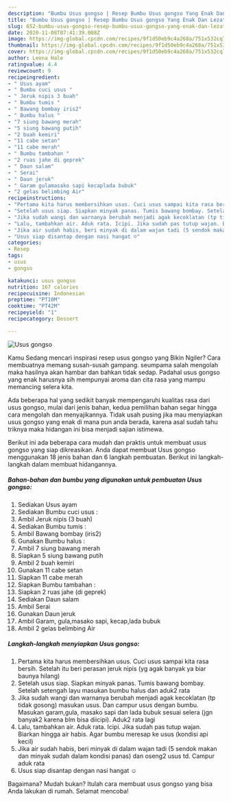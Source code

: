 ```yaml
---
description: "Bumbu Usus gongso | Resep Bumbu Usus gongso Yang Enak Dan Lezat"
title: "Bumbu Usus gongso | Resep Bumbu Usus gongso Yang Enak Dan Lezat"
slug: 652-bumbu-usus-gongso-resep-bumbu-usus-gongso-yang-enak-dan-lezat
date: 2020-11-08T07:41:39.008Z
image: https://img-global.cpcdn.com/recipes/9f1d50eb9c4a268a/751x532cq70/usus-gongso-foto-resep-utama.jpg
thumbnail: https://img-global.cpcdn.com/recipes/9f1d50eb9c4a268a/751x532cq70/usus-gongso-foto-resep-utama.jpg
cover: https://img-global.cpcdn.com/recipes/9f1d50eb9c4a268a/751x532cq70/usus-gongso-foto-resep-utama.jpg
author: Leona Hale
ratingvalue: 4.4
reviewcount: 9
recipeingredient:
- " Usus ayam"
- " Bumbu cuci usus "
- " Jeruk nipis 3 buah"
- " Bumbu tumis "
- " Bawang bombay iris2"
- " Bumbu halus "
- "7 siung bawang merah"
- "5 siung bawang putih"
- "2 buah kemiri"
- "11 cabe setan"
- "11 cabe merah"
- " Bumbu tambahan "
- "2 ruas jahe di geprek"
- " Daun salam"
- " Serai"
- " Daun jeruk"
- " Garam gulamasako sapi kecaplada bubuk"
- "2 gelas belimbing Air"
recipeinstructions:
- "Pertama kita harus membersihkan usus. Cuci usus sampai kita rasa bersih. Setelah itu beri perasan jeruk nipis (yg agak banyak ya biar baunya hilang)"
- "Setelah usus siap. Siapkan minyak panas. Tumis bawang bombay. Setelah setengah layu masukan bumbu halus dan aduk2 rata"
- "Jika sudah wangi dan warnanya berubah menjadi agak kecoklatan (tp tidak gosong) masukan usus. Dan campur usus dengan bumbu. Masukan garam,gula, masako sapi dan lada bubuk sesuai selera (jgn banyak2 karena blm bisa diicipi). Aduk2 rata lagi"
- "Lalu, tambahkan air. Aduk rata. Icipi. Jika sudah pas tutup wajan. Biarkan hingga air habis. Agar bumbu meresap ke usus (kondisi api kecil)"
- "Jika air sudah habis, beri minyak di dalam wajan tadi (5 sendok makan dan minyak sudah dalam kondisi panas) dan oseng2 usus td. Campur aduk rata"
- "Usus siap disantap dengan nasi hangat ☺"
categories:
- Resep
tags:
- usus
- gongso

katakunci: usus gongso 
nutrition: 167 calories
recipecuisine: Indonesian
preptime: "PT10M"
cooktime: "PT42M"
recipeyield: "1"
recipecategory: Dessert

---
```



![Usus gongso](https://img-global.cpcdn.com/recipes/9f1d50eb9c4a268a/751x532cq70/usus-gongso-foto-resep-utama.jpg)

Kamu Sedang mencari inspirasi resep usus gongso yang Bikin Ngiler? Cara membuatnya memang susah-susah gampang. seumpama salah mengolah maka hasilnya akan hambar dan bahkan tidak sedap. Padahal usus gongso yang enak harusnya sih mempunyai aroma dan cita rasa yang mampu memancing selera kita.



Ada beberapa hal yang sedikit banyak mempengaruhi kualitas rasa dari usus gongso, mulai dari jenis bahan, kedua pemilihan bahan segar hingga cara mengolah dan menyajikannya. Tidak usah pusing jika mau menyiapkan usus gongso yang enak di mana pun anda berada, karena asal sudah tahu triknya maka hidangan ini bisa menjadi sajian istimewa.


Berikut ini ada beberapa cara mudah dan praktis untuk membuat usus gongso yang siap dikreasikan. Anda dapat membuat Usus gongso menggunakan 18 jenis bahan dan 6 langkah pembuatan. Berikut ini langkah-langkah dalam membuat hidangannya.

<!--inarticleads1-->

##### Bahan-bahan dan bumbu yang digunakan untuk pembuatan Usus gongso:

1. Sediakan  Usus ayam
1. Sediakan  Bumbu cuci usus :
1. Ambil  Jeruk nipis (3 buah)
1. Sediakan  Bumbu tumis :
1. Ambil  Bawang bombay (iris2)
1. Gunakan  Bumbu halus :
1. Ambil 7 siung bawang merah
1. Siapkan 5 siung bawang putih
1. Ambil 2 buah kemiri
1. Gunakan 11 cabe setan
1. Siapkan 11 cabe merah
1. Siapkan  Bumbu tambahan :
1. Siapkan 2 ruas jahe (di geprek)
1. Sediakan  Daun salam
1. Ambil  Serai
1. Gunakan  Daun jeruk
1. Ambil  Garam, gula,masako sapi, kecap,lada bubuk
1. Ambil 2 gelas belimbing Air




<!--inarticleads2-->

##### Langkah-langkah menyiapkan Usus gongso:

1. Pertama kita harus membersihkan usus. Cuci usus sampai kita rasa bersih. Setelah itu beri perasan jeruk nipis (yg agak banyak ya biar baunya hilang)
1. Setelah usus siap. Siapkan minyak panas. Tumis bawang bombay. Setelah setengah layu masukan bumbu halus dan aduk2 rata
1. Jika sudah wangi dan warnanya berubah menjadi agak kecoklatan (tp tidak gosong) masukan usus. Dan campur usus dengan bumbu. Masukan garam,gula, masako sapi dan lada bubuk sesuai selera (jgn banyak2 karena blm bisa diicipi). Aduk2 rata lagi
1. Lalu, tambahkan air. Aduk rata. Icipi. Jika sudah pas tutup wajan. Biarkan hingga air habis. Agar bumbu meresap ke usus (kondisi api kecil)
1. Jika air sudah habis, beri minyak di dalam wajan tadi (5 sendok makan dan minyak sudah dalam kondisi panas) dan oseng2 usus td. Campur aduk rata
1. Usus siap disantap dengan nasi hangat ☺




Bagaimana? Mudah bukan? Itulah cara membuat usus gongso yang bisa Anda lakukan di rumah. Selamat mencoba!

